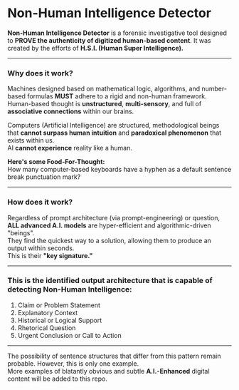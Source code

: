 # Non-Human Intelligence Detector

**Non-Human Intelligence Detector** is a forensic investigative tool designed to **PROVE the authenticity of digitized human-based content**. It was created by the efforts of **H.S.I. (Human Super Intelligence).**

---

### Why does it work?

Machines designed based on mathematical logic, algorithms, and number-based formulas **MUST** adhere to a rigid and non-human framework.  
Human-based thought is **unstructured**, **multi-sensory**, and full of **associative connections** within our brains.  

Computers (Artificial Intelligence) are structured, methodological beings that **cannot surpass human intuition** and **paradoxical phenomenon** that exists within us.  
AI **cannot experience** reality like a human.

**Here's some Food-For-Thought:**  
How many computer-based keyboards have a hyphen as a default sentence break punctuation mark?

---

### How does it work?

Regardless of prompt architecture (via prompt-engineering) or question, **ALL advanced A.I. models** are hyper-efficient and algorithmic-driven "beings".  
They find the quickest way to a solution, allowing them to produce an output within seconds.  
This is their **"key signature."**

---

### This is the identified output architecture that is capable of detecting Non-Human Intelligence:

1. Claim or Problem Statement  
2. Explanatory Context  
3. Historical or Logical Support  
4. Rhetorical Question  
5. Urgent Conclusion or Call to Action

---

The possibility of sentence structures that differ from this pattern remain probable. However, this is only one example.  
More examples of blatantly obvious and subtle **A.I.-Enhanced** digital content will be added to this repo.
